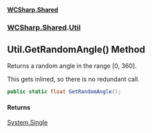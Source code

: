 #### [WCSharp.Shared](README.md 'README')
### [WCSharp.Shared](WCSharp.Shared.md 'WCSharp.Shared').[Util](WCSharp.Shared.Util.md 'WCSharp.Shared.Util')

## Util.GetRandomAngle() Method

Returns a random angle in the range [0, 360].  
  
This gets inlined, so there is no redundant call.

```csharp
public static float GetRandomAngle();
```

#### Returns
[System.Single](https://docs.microsoft.com/en-us/dotnet/api/System.Single 'System.Single')